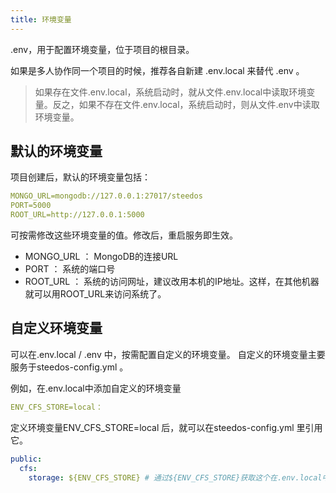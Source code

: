 ```yaml
---
title: 环境变量
---
```


.env，用于配置环境变量，位于项目的根目录。

如果是多人协作同一个项目的时候，推荐各自新建 .env.local 来替代 .env 。

> 如果存在文件.env.local，系统启动时，就从文件.env.local中读取环境变量。反之，如果不存在文件.env.local，系统启动时，则从文件.env中读取环境变量。

## 默认的环境变量

项目创建后，默认的环境变量包括：

```yml
MONGO_URL=mongodb://127.0.0.1:27017/steedos
PORT=5000
ROOT_URL=http://127.0.0.1:5000
```

可按需修改这些环境变量的值。修改后，重启服务即生效。
- MONGO_URL ： MongoDB的连接URL
- PORT ： 系统的端口号 
- ROOT_URL ： 系统的访问网址，建议改用本机的IP地址。这样，在其他机器就可以用ROOT_URL来访问系统了。

## 自定义环境变量

可以在.env.local / .env 中，按需配置自定义的环境变量。 自定义的环境变量主要服务于steedos-config.yml 。

例如，在.env.local中添加自定义的环境变量

```yml
ENV_CFS_STORE=local：
```

定义环境变量ENV_CFS_STORE=local 后，就可以在steedos-config.yml 里引用它。

```yml
public:
  cfs:
    storage: ${ENV_CFS_STORE} # 通过${ENV_CFS_STORE}获取这个在.env.local中添加的变量的值
```